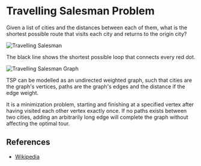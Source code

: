 # Travelling Salesman Problem

Given a list of cities and the distances between each of them, what is the shortest possible route that visits each city and returns to the origin city?

![Travelling Salesman](https://upload.wikimedia.org/wikipedia/commons/1/11/GLPK_solution_of_a_travelling_salesman_problem.svg)

The black line shows the shortest possible loop that connects every red dot.

![Travelling Salesman Graph](https://upload.wikimedia.org/wikipedia/commons/3/30/Weighted_K4.svg)

TSP can be modelled as an undirected weighted graph, such that cities are the graph's vertices, paths are the graph's edges and the distance if the edge weight.

It is a minimization problem, starting and finishing at a specified vertex after having visited each other vertex exactly once. If no paths exists between two cities, adding an arbitrarily long edge will complete the graph without affecting the optimal tour.

## References

- [Wikipedia](https://en.wikipedia.org/wiki/Travelling_salesman_problem)
